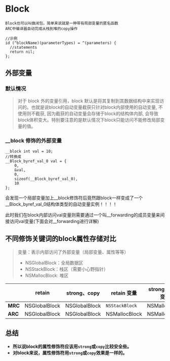 # Block

```
Block也可以叫做闭包，简单来说就是一种带有局部变量的匿名函数
ARC中编译器自动完成从栈到堆的copy操作
```

```objc
//示例
id (^blockName)(parameterTypes) = ^(parameters) {
  //statements
  return nil;
};
```

## 外部变量

### 默认情况

> 对于 block 外的变量引用，block 默认是将其复制到其数据结构中来实现访问的。也就是说block的自动变量截获只针对block内部使用的自动变量, 不使用则不截获, 因为截获的自动变量会存储于block的结构体内部, 会导致block体积变大。特别要注意的是默认情况下block只能访问不能修改局部变量的值。

### __block 修饰的外部变量

```objc
__block int val = 10;
//转换成
__Block_byref_val_0 val = {
    0,
    &val,
    0,
    sizeof(__Block_byref_val_0),
    10
};
```

会发现一个局部变量加上__block修饰符后竟然跟block一样变成了一个__Block_byref_val_0结构体类型的自动变量实例！！！！

此时我们在block内部访问val变量则需要通过一个叫__forwarding的成员变量来间接访问val变量(下面会对__forwarding进行详解)

## 不同修饰关键词的block属性存储对比

> 变量：表示内部访问了外部变量（局部变量、属性等等）
>
> - NSGlobalBlock：全局数据区
> - NSStackBlock：栈区（需要小心野指针）
> - NSMallocBlock: 堆区

|         | retain        | strong、copy  | retain 变量    | strong、copy 变量 |
| ------- | ------------- | ------------- | -------------- | ----------------- |
| **MRC** | NSGlobalBlock | NSGlobalBlock | `NSStackBlock` | NSMallocBlock     |
| **ARC** | NSGlobalBlock | NSGlobalBlock | NSMallocBlock  | NSMallocBlock     |

## 总结

- **所以说block的属性修饰符应该用`strong`或`copy`比较安全些。**
- **对block来说，属性修饰符用`strong`或`copy`效果是一样的。**